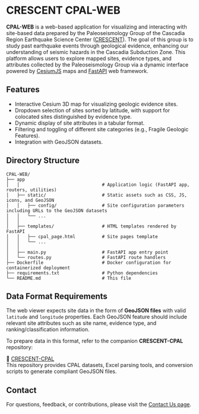 # CRESCENT CPAL-WEB

**CPAL-WEB** is a web-based application for visualizing and interacting with site-based data prepared by the Paleoseismology Group of the Cascadia Region Earthquake Science Center ([CRESCENT](https://cascadiaquakes.org/about-crescent/)). The goal of this group is to study past earthquake events through geological evidence, enhancing our understanding of seismic hazards in the Cascadia Subduction Zone. This platform allows users to explore mapped sites, evidence types, and attributes collected by the Paleoseismology Group via a  dynamic interface powered by [CesiumJS](https://cesium.com/platform/cesiumjs/) maps and [FastAPI](https://fastapi.tiangolo.com/) web framework.

## Features

- Interactive Cesium 3D map for visualizing geologic evidence sites.
- Dropdown selection of sites sorted by latitude, with support for colocated sites distinguished by evidence type.
- Dynamic display of site attributes in a tabular format.
- Filtering and toggling of different site categories (e.g., Fragile Geologic Features).
- Integration with GeoJSON datasets.

## Directory Structure

```
CPAL-WEB/
├── app
│   │                               # Application logic (FastAPI app, routers, utilities)
│   ├── static/                     # Static assets such as CSS, JS, icons, and GeoJSON
│   │   ├── config/                 # Site configuration parameters including URLs to the GeoJSON datasets
│   │   └── ...
│   │
│   ├── templates/                  # HTML templates rendered by FastAPI
│   │   ├── cpal_page.html          # Site pages template
│   │   └── ...
│   │
│   ├── main.py                     # FastAPI app entry point
│   └── routes.py                   # FastAPI route handlers
├── Dockerfile                      # Docker configuration for containerized deployment
├── requirements.txt                # Python dependencies
└── README.md                       # This file
```

## Data Format Requirements

The web viewer expects site data in the form of **GeoJSON files** with valid `latitude` and `longitude` properties. Each GeoJSON feature should include relevant site attributes such as site name, evidence type, and ranking/classification information.

To prepare data in this format, refer to the companion **CRESCENT-CPAL** repository:

🔗 [CRESCENT-CPAL](https://github.com/cascadiaquakes/CRESCENT-CPAL)  
This repository provides CPAL datasets, Excel parsing tools, and conversion scripts to generate compliant GeoJSON files.

## Contact

For questions, feedback, or contributions, please visit the [Contact Us page](https://cpal.cascadiaquakes.org/request).
